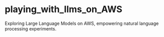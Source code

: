 # playing_with_llms_on_AWS
Exploring Large Language Models on AWS, empowering natural language processing experiments.
